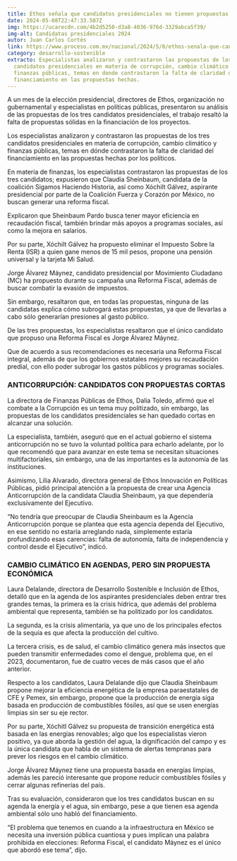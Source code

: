 ```yaml
---
title: Ethos señala que candidatos presidenciales no tienen propuestas sólidas
date: 2024-05-08T22:47:33.587Z
img: https://ucarecdn.com/4b2d5250-d3a8-4036-976d-3329abca5f39/
img-alt: Candidatas presidenciales 2024
autor: Juan Carlos Cortés
link: https://www.proceso.com.mx/nacional/2024/5/8/ethos-senala-que-candidatos-presidenciales-no-tienen-propuestas-solidas-328599.html
category: desarrollo-sostenible
extracto: Especialistas analizaron y contrastaron las propuestas de los tres
  candidatos presidenciales en materia de corrupción, cambio climático y
  finanzas públicas, temas en donde contrastaron la falta de claridad del
  financiamiento en las propuestas hechas.
---
```

A un mes de la elección presidencial, directores de Ethos, organización no gubernamental y especialistas en políticas públicas, presentaron su análisis de las propuestas de los tres candidatos presidenciales, el trabajo resaltó la falta de propuestas sólidas en la financiación de los proyectos.

Los especialistas analizaron y contrastaron las propuestas de los tres candidatos presidenciales en materia de corrupción, cambio climático y finanzas públicas, temas en dónde contrastaron la falta de claridad del financiamiento en las propuestas hechas por los políticos.

En materia de finanzas, los especialistas contrastaron las propuestas de los tres candidatos; expusieron que Claudia Sheinbaum, candidata de la coalición Sigamos Haciendo Historia, así como Xóchilt Gálvez, aspirante presidencial por parte de la Coalición Fuerza y Corazón por México, no buscan generar una reforma fiscal.

Explicaron que Sheinbaum Pardo busca tener mayor eficiencia en recaudación fiscal, también brindar más apoyos a programas sociales, así como la mejora en salarios.

Por su parte, Xóchilt Gálvez ha propuesto eliminar el Impuesto Sobre la Renta (ISR) a quien gane menos de 15 mil pesos, propone una pensión universal y la tarjeta Mi Salud.

Jorge Álvarez Máynez, candidato presidencial por Movimiento Ciudadano (MC) ha propuesto durante su campaña una Reforma Fiscal, además de buscar combatir la evasión de impuestos.

Sin embargo, resaltaron que, en todas las propuestas, ninguna de las candidatas explica cómo subrogará estas propuestas, ya que de llevarlas a cabo sólo generarían presiones al gasto público.

De las tres propuestas, los especialistas resaltaron que el único candidato que propuso una Reforma Fiscal es Jorge Álvarez Máynez.

Que de acuerdo a sus recomendaciones es necesaria una Reforma Fiscal integral, además de que los gobiernos estatales mejores su recaudación predial, con ello poder subrogar los gastos públicos y programas sociales.

### ANTICORRUPCIÓN: CANDIDATOS CON PROPUESTAS CORTAS  

La directora de Finanzas Públicas de Ethos, Dalia Toledo, afirmó que el combate a la Corrupción es un tema muy politizado, sin embargo, las propuestas de los candidatos presidenciales se han quedado cortas en alcanzar una solución.

La especialista, también, aseguró que en el actual gobierno el sistema anticorrupción no se tuvo la voluntad política para echarlo adelante, por lo que recomendó que para avanzar en este tema se necesitan situaciones multifactoriales, sin embargo, una de las importantes es la autonomía de las instituciones.

Asimismo, Lilia Alvarado, directora general de Ethos Innovación en Políticas Públicas, pidió principal atención a la propuesta de crear una Agencia Anticorrupción de la candidata Claudia Sheinbaum, ya que dependería exclusivamente del Ejecutivo.  

“No tendría que preocupar de Claudia Sheinbaum es la Agencia Anticorrupción porque se plantea que esta agencia dependa del Ejecutivo, en ese sentido no estaría arreglando nada, simplemente estaría profundizando esas carencias: falta de autonomía, falta de independencia y control desde el Ejecutivo”, indicó.

### CAMBIO CLIMÁTICO EN AGENDAS, PERO SIN PROPUESTA ECONÓMICA

Laura Delalande, directora de Desarrollo Sostenible e Inclusión de Ethos, detalló que en la agenda de los aspirantes presidenciales deben entrar tres grandes temas, la primera es la crisis hídrica, que además del problema ambiental que representa, también se ha politizado por los candidatos.

La segunda, es la crisis alimentaria, ya que uno de los principales efectos de la sequía es que afecta la producción del cultivo.

La tercera crisis, es de salud, el cambio climático genera más insectos que pueden transmitir enfermedades como el dengue, problema que, en el 2023, documentaron, fue de cuatro veces de más casos que el año anterior.

Respecto a los candidatos, Laura Delalande dijo que Claudia Sheinbaum propone mejorar la eficiencia energética de la empresa paraestatales de CFE y Pemex, sin embargo, propone que la producción de energía siga basada en producción de combustibles fósiles, así que se usen energías limpias sin ser su eje rector.

Por su parte, Xóchitl Gálvez su propuesta de transición energética está basada en las energías renovables; algo que los especialistas vieron positivo, ya que aborda la gestión del agua, la dignificación del campo y es la única candidata que habla de un sistema de alertas tempranas para prever los riesgos en el cambio climático.  

Jorge Álvarez Máynez tiene una propuesta basada en energías limpias, además les pareció interesante que propone reducir combustibles fósiles y cerrar algunas refinerías del país.

Tras su evaluación, consideraron que los tres candidatos buscan en su agenda la energía y el agua, sin embargo, pese a que tienen esa agenda ambiental sólo uno habló del financiamiento.

“El problema que tenemos en cuando a la infraestructura en México se necesita una inversión pública cuantiosa y pues implican una palabra prohibida en elecciones: Reforma Fiscal, el candidato Máynez es el único que abordó ese tema”, dijo.